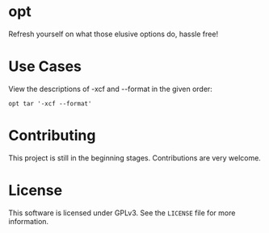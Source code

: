 opt
===

Refresh yourself on what those elusive options do, hassle free!

Use Cases
=========

View the descriptions of -xcf and --format in the given order:

    opt tar '-xcf --format'

Contributing
============

This project is still in the beginning stages. Contributions are very welcome.

License
=======

This software is licensed under GPLv3. See the `LICENSE` file for more information.

